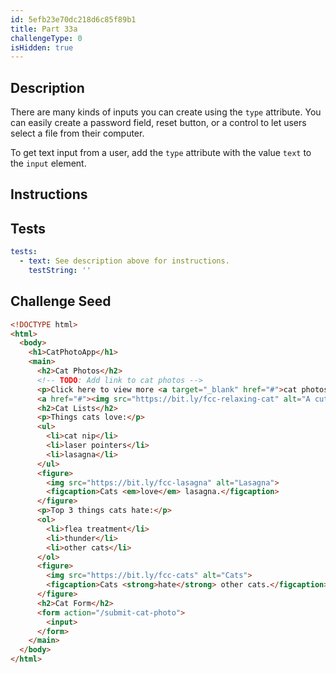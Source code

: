 ```yaml
---
id: 5efb23e70dc218d6c85f89b1
title: Part 33a
challengeType: 0
isHidden: true
---
```


## Description
<section id='description'>

There are many kinds of inputs you can create using the `type` attribute. You can easily create a password field, reset button, or a control to let users select a file from their computer.

To get text input from a user, add the `type` attribute with the value `text` to the `input` element.

</section>

## Instructions
<section id='instructions'>
</section>

## Tests
<section id='tests'>

```yml
tests:
  - text: See description above for instructions.
    testString: ''

```

</section>

## Challenge Seed
<section id='challengeSeed'>
<div id='html-seed'>

```html
<!DOCTYPE html>
<html>
  <body>
    <h1>CatPhotoApp</h1>
    <main>
      <h2>Cat Photos</h2>
      <!-- TODO: Add link to cat photos -->
      <p>Click here to view more <a target="_blank" href="#">cat photos</a>.</p>
      <a href="#"><img src="https://bit.ly/fcc-relaxing-cat" alt="A cute orange cat lying on its back."></a>
      <h2>Cat Lists</h2>
      <p>Things cats love:</p>
      <ul>
        <li>cat nip</li>
        <li>laser pointers</li>
        <li>lasagna</li>
      </ul>
      <figure>
        <img src="https://bit.ly/fcc-lasagna" alt="Lasagna">
        <figcaption>Cats <em>love</em> lasagna.</figcaption>  
      </figure>
      <p>Top 3 things cats hate:</p>
      <ol>
        <li>flea treatment</li>
        <li>thunder</li>
        <li>other cats</li>
      </ol>
      <figure>
        <img src="https://bit.ly/fcc-cats" alt="Cats">
        <figcaption>Cats <strong>hate</strong> other cats.</figcaption>  
      </figure>
      <h2>Cat Form</h2>
      <form action="/submit-cat-photo">
        <input>
      </form>
    </main>
  </body>
</html>
```

</div>
</section>
